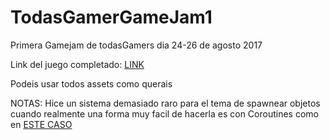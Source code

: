 # TodasGamerGameJam1
Primera Gamejam de todasGamers dia 24-26 de agosto 2017

Link del juego completado:  [LINK](https://mega.nz/#!98sinDZA!yxOEe3uF2WPX6t3_FZSlNXVzJR1VoOmXxfqRm78nTlk)

Podeis usar todos assets como querais


NOTAS: Hice un sistema demasiado raro para el tema de spawnear objetos cuando realmente una forma muy facil de hacerla es con Coroutines como en 
[ESTE CASO](https://github.com/Brackeys/Fruit-Ninja-Replica/blob/master/Fruit%20Ninja%20Replica/Assets/Scripts/FruitSpawner.cs)
